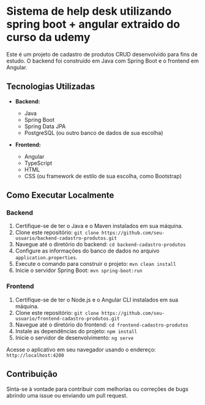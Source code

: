 # **Sistema de help desk utilizando spring boot + angular extraido do curso da udemy**

Este é um projeto de cadastro de produtos CRUD desenvolvido para fins de estudo. O backend foi construído em Java com Spring Boot e o frontend em Angular.

## **Tecnologias Utilizadas**

- **Backend:**
  - Java
  - Spring Boot
  - Spring Data JPA
  - PostgreSQL (ou outro banco de dados de sua escolha)

- **Frontend:**
  - Angular
  - TypeScript
  - HTML
  - CSS (ou framework de estilo de sua escolha, como Bootstrap)

## **Como Executar Localmente**

### **Backend**

1. Certifique-se de ter o Java e o Maven instalados em sua máquina.
2. Clone este repositório: `git clone https://github.com/seu-usuario/backend-cadastro-produtos.git`
3. Navegue até o diretório do backend: `cd backend-cadastro-produtos`
4. Configure as informações do banco de dados no arquivo `application.properties`.
5. Execute o comando para construir o projeto: `mvn clean install`
6. Inicie o servidor Spring Boot: `mvn spring-boot:run`

### **Frontend**

1. Certifique-se de ter o Node.js e o Angular CLI instalados em sua máquina.
2. Clone este repositório: `git clone https://github.com/seu-usuario/frontend-cadastro-produtos.git`
3. Navegue até o diretório do frontend: `cd frontend-cadastro-produtos`
4. Instale as dependências do projeto: `npm install`
5. Inicie o servidor de desenvolvimento: `ng serve`

Acesse o aplicativo em seu navegador usando o endereço: `http://localhost:4200`

## **Contribuição**

Sinta-se à vontade para contribuir com melhorias ou correções de bugs abrindo uma issue ou enviando um pull request.
